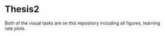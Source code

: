 # Thesis2
Both of the visual tasks are on this repository including all figures, learning rate plots.
